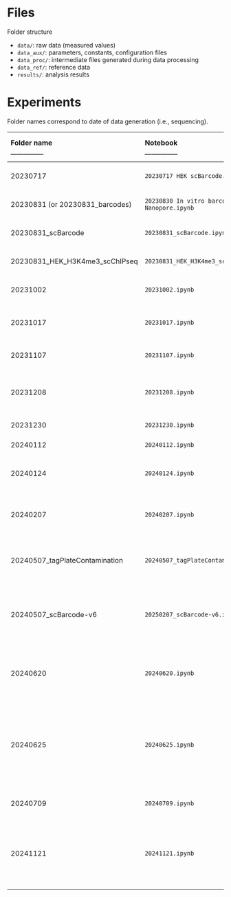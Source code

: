 # Files

Folder structure
- `data/`: raw data (measured values)
- `data_aux/`: parameters, constants, configuration files
- `data_proc/`: intermediate files generated during data processing
- `data_ref/`: reference data
- `results/`: analysis results

# Experiments

Folder names correspond to date of data generation (i.e., sequencing).

<!--- Markdown table formatting notes: left align text; use underscores to indicate minimum column width (especially for GitHub display) -->
| Folder name<br/>__________ | Notebook<br/>__________ | Experiment name (Benchling)<br/>_________________________ | Description <br/>_____________________________________________________ | Sequencing<br/>________________ |
| :----------- | :-------- | :--------------------------- | :----------- | :--------------- |
| 20230717    | `20230717 HEK scBarcode.ipynb` | [2023-06-28 Split-Pool HEK Nuclei](https://benchling.com/s/etr-4FqDoTQiWpBfQlyOBYhz) | Sequencing of barcodes from serial and limiting dilutions of SPRITE Zero (concentration-doubling)-barcoded HEK nuclei | NextSeq 77x77 |
| 20230831 (or 20230831_barcodes) | `20230830 In vitro barcoding Nanopore.ipynb` | [2023-08-09 DPM ligation to split-pooled oligo](https://benchling.com/s/etr-XcdY7Za2GoVwcRjFEqBF) | Nanopore sequencing of gel-cut ~197 bp and ~250 bp bands of amplified, unblocked barcoded oligo (Oligo + Odd + ER + dA + DPM + Odd + Y) | Nanopore Flongle |
| 20230831_scBarcode | `20230831_scBarcode.ipynb` | [2023-08-10 HEK H3K4me3 scChIP-seq](https://benchling.com/s/etr-V1QGaZkTpBrchx0XtlvM) | Sequencing of barcodes from serial dilutions of FACS-sorted singlets and clumps of SPRITE Zero (concentration-doubling)-barcoded HEK nuclei | NextSeq 101x201 |
| 20230831_HEK_H3K4me3_scChIPseq | `20230831_HEK_H3K4me3_scChIPseq.ipynb` | [2023-08-10 HEK H3K4me3 scChIP-seq](https://benchling.com/s/etr-V1QGaZkTpBrchx0XtlvM) | Sequencing of genomic DNA and barcodes from H3K4me3 ChIP of 1500 flow-sorted singlet SPRITE Zero (concentration-doubling)-barcoded HEK nuclei | NextSeq 101x201 |
| 20231002 | `20231002.ipynb` | [2023-09-25 Single Cell Barcode Troubleshooting](https://benchling.com/s/etr-fV6EV9txrU2wIEb8MfxX) | Sequencing of barcodes from individual flow-sorted SPRITE Zero (concentration-doubling)-barcoded HEK nuclei, using old SPRITE Zero plates | NextSeq 151x151 |
| 20231017 | `20231017.ipynb` | [2023-10-09 Single Cell Barcode Troubleshooting, v2](https://benchling.com/s/etr-5fnlp2r3TvdgBXmWeyxQ) | Sequencing of barcodes from individual flow-sorted SPRITE Zero (concentration-doubling)-barcoded HEK nuclei, barcoded using fresh SPRITE Zero tag plates | NextSeq 51x51 |
| 20231107 | `20231107.ipynb` | [2023-11-02 Single Cell Barcode Troubleshooting, v3](https://benchling.com/s/etr-55XImqxPMe9Y2BOH1EEd) | Sequencing of barcodes from individual flow-sorted HEK nuclei, using high concentration of barcodes with wash steps in between rounds | AVITI 100x200 |
| 20231208 | `20231208.ipynb` | [2023-11-29 Single Cell Barcode Troubleshooting, v4 (terminal tag vs. EDTA quench)](https://benchling.com/s/etr-3bKIM8CScL814XrVEUBG) | Sequencing of barcodes from SPRITE Zero-barcoded HEK nuclei, comparing EDTA quench vs. terminal tag ligation between each round of tag ligation | AVITI 120x180 |
| 20231230 | `20231230.ipynb` | [2023-12-22 Tag Plate Contamination Test](https://benchling.com/s/etr-Umk5xAsODA8uMRHekEBi) | Test contamination of my SPRITE Zero and NYLigOdd tag plates | AVITI 150x150 |
| 20240112 | `20240112.ipynb` | [2024-01-05 Tag Plate Contamination Test, v2](https://benchling.com/s/etr-78hBQk3CEBX5dD6ojPmr) | Test contamination of Andrew Perez's SPRITE Zero and NYLigOdd tag plates | NextSeq 51x51 |
| 20240124 | `20240124.ipynb` | [2024-01-18 Tag Plate Contamination, v3](https://benchling.com/s/etr-0kEaLIIMFTjHJbNXzjpb) | Test contamination of stock, unannealed SPRTIE Zero R1-R4 tag plates. (Anneal new SPRITE Zero R1-R4 and NYLigOdd tag plates, then check for contamination.) | AVITI 120x180 |
| 20240207 | `20240207.ipynb` | [2024-01-30 Single Cell Barcode Troubleshooting, v5 (multiple oligos + odd + terminal tag)](https://benchling.com/s/etr-KA7KlHyeoGQFcVjI8uOh) | Sequencing of barcodes from individual flow-sorted barcoded HEK nuclei, using ChIP-DIP oligos, odd tags, and NYLigOdd tags. Barcodes were ligated using either SPRITE Zero (concentration-doubling) protocol or with EDTA wash steps between rounds. | AVITI 120x180 |
| 20240507_tagPlateContamination | `20240507_tagPlateContamination.ipynb` | [2024-04-25 Tag Plate Contamination, v4](https://benchling.com/s/etr-8ry7GOBbZVL8V697v2hC) | Test contamination of new (dated 2024-02-07 (bottom) and 2024-02-08 (top)) stock, unannealed SPRTIE Zero R1-R4 tag plates. (Anneal new SPRITE Zero R1-R4 tag plates, then check for contamination.) | AVITI 120x180 |
| 20240507_scBarcode-v6 | `20250207_scBarcode-v6.ipynb` | [2024-04-30 Single Cell Barcode Troubleshooting, v6](https://benchling.com/s/etr-P5LUVhFNbxu6iLM2CQEK) | Sequencing of barcodes from 1, 10, 100, or 1000-cell aliquots of flow-sorted barcoded HEK nuclei. Barcode structure = PC50_12merUMI_odd_sticky + R1-R3 + NYLigOddStg. Cells were pooled without quenching after ligation of R1 and R3 tags, wheras EDTA quenching was performed prior to pooling cells after ligation of R2 and NYLigOdd tags. | AVITI 120x180 |
| 20240620 | `20240620.ipynb` | [2024-06-05 Tag Plate Contamination, v5](https://benchling.com/s/etr-TNItjIfghI4tB82pYBOA) | Test contamination of unannealed SPRTIE Zero R5-R8 tag plate "AP 10/3/23 IDT Plate 100 uM, SZ Barcodes R5-R8 (12 wells) Aliquot Plate 2" (an aliquot of the stock IDT plate "SZ_barcodes_R5-R8" dated 2023-09-29). (Anneal tags, then check for contamination.) | AVITI 120x180 |
| 20240625 | `20240625.ipynb` | [2024-06-17 Human-mouse mixing CTCF scChIP-seq](https://benchling.com/s/etr-mdETHAGUW70CmcZFY9dj) | Human-mouse mixing CTCF scChIP-seq experiment where (1) human and mouse cells are labeled with species-specific cell oligos, and (2) chromatin are underloaded on CTCF antibody-coupled protein G beads. Determine whether chromatin fragments can be uniquely and correctly (i.e., with low species mixing) assigned to corresponding cells. The same library was sequenced in 2 sequencing runs (same sequencing instrument and same read lengths) on 2024-06-25 and 2024-07-09. | AVITI 80x220 |
| 20240709 | `20240709.ipynb` | [2024-06-05 Tag Plate Contamination, v5](https://benchling.com/s/etr-TNItjIfghI4tB82pYBOA) | Same library as 20240620, resequenced (albeit at different read lengths) for the purpose of titrating AVITI loading concentration. | AVITI 80x220 |
| 20241121 | `20241121.ipynb` | [2024-11-07 Human-mouse mixing ChIP-seq](https://benchling.com/s/etr-GcNccQeNTC32BHI3mLna) | Human-mouse mixing CTCF and H3K4me3 ChIP-seq experiment where (1) human and mouse cells are labeled with species-specific oligos, and (2) chromatin are underloaded on protein G beads coupled to CTCF or H3K4me3 antibodies. Determine extent of mixing - i.e., whether species-specific oligos associate specifically with chromatin fragments of the same species. | AVITI 120x180 |
